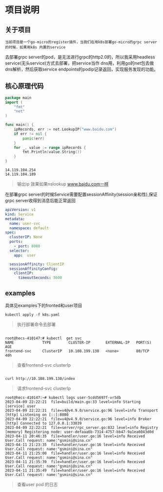 # 项目说明
## 关于项目
    当前项目是一个go-micro的register插件，当我们在用k8s部署go-micro的grpc server的时候，如果用k8s 内置的service
去部署grpc server的pod，是无法进行grpc的http2.0的，所以我采用headless service(无头service)方式去部署，把service当作
dns用，利用go的net包去做dns解析，然后获取service endpoints的podip记录返回，实现服务发现的功能。



## 核心原理代码
```go
package main
import (
	"fmt"
	"net"
)

func main() {
	ipRecords, err := net.LookupIP("www.baidu.com")
	if err != nil {
		panic(err)
	}
	for _, value := range ipRecords {
		fmt.Println(value.String())
	}
}

```
```shell
14.119.104.254
14.119.104.189
```
> 输出ip 效果如果nslookup www.baidu.com一样

在部署grpc server的时候Service需要配置sessionAffinity(session亲和性),保证grpc server收得到消息后能正常返回
```yaml
apiVersion: v1
kind: Service
metadata:
  name: user-svc
  namespace: default
spec:
  clusterIP: None
  ports:
    - port: 8080
  selector:
    app:  user

  sessionAffinity: ClientIP
  sessionAffinityConfig:
    clientIP:
      timeoutSeconds: 3600
```
## examples
具体见examples下的fronted和user项目

```shell
kubectl apply -f k8s.yaml
```
> 执行部署命令去部署

## 
```shell
root@hecs-410147:# kubectl  get svc
NAME             TYPE        CLUSTER-IP       EXTERNAL-IP   PORT(S)    AGE
frontend-svc     ClusterIP   10.108.199.130   <none>        80/TCP     40h
```
> 查看frontend-svc clusterIp
```shell

curl http://10.108.199.130/index
```
> 请求frontend-svc clusterIp

```shell
root@hecs-410147:~# kubectl logs user-5cdd5697f-vr5db
2023-04-09 22:22:21  file=build/main.go:33 level=info Starting [service] user
2023-04-09 22:22:21  file=v4@v4.9.0/service.go:96 level=info Transport [http] Listening on [::]:8080
2023-04-09 22:22:21  file=v4@v4.9.0/service.go:96 level=info Broker [http] Connected to 127.0.0.1:33039
2023-04-09 22:22:21  file=server/rpc_server.go:832 level=info Registry [memory] Registering node: user-defaaa6b-7314-4757-bb47-9a1ea6043d0d
2023-04-11 20:46:35  file=handler/user.go:16 level=info Received User.Call request: name:"gsmini@sina.cn"
2023-04-11 21:23:35  file=handler/user.go:16 level=info Received User.Call request: name:"gsmini@sina.cn"
2023-04-11 21:25:00  file=handler/user.go:16 level=info Received User.Call request: name:"gsmini@sina.cn"
2023-04-11 21:35:39  file=handler/user.go:16 level=info Received User.Call request: name:"gsmini@sina.cn"
2023-04-11 21:35:49  file=handler/user.go:16 level=info Received User.Call request: name:"gsmini@sina.cn"
```
> 查看user pod 的日志